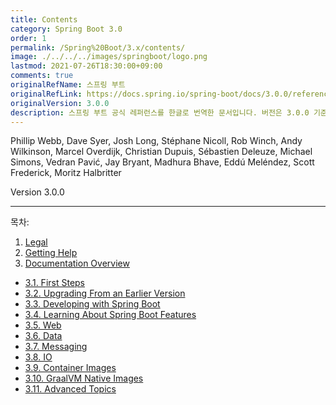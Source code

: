 ```yaml
---
title: Contents
category: Spring Boot 3.0
order: 1
permalink: /Spring%20Boot/3.x/contents/
image: ./../../../images/springboot/logo.png
lastmod: 2021-07-26T18:30:00+09:00
comments: true
originalRefName: 스프링 부트
originalRefLink: https://docs.spring.io/spring-boot/docs/3.0.0/reference/htmlsingle/
originalVersion: 3.0.0
description: 스프링 부트 공식 레퍼런스를 한글로 번역한 문서입니다. 버전은 3.0.0 기준입니다.
---
```


Phillip Webb, Dave Syer, Josh Long, Stéphane Nicoll, Rob Winch, Andy Wilkinson, Marcel Overdijk, Christian Dupuis, Sébastien Deleuze, Michael Simons, Vedran Pavić, Jay Bryant, Madhura Bhave, Eddú Meléndez, Scott Frederick, Moritz Halbritter

Version 3.0.0

---

목차:

1. [Legal](../legal)
2. [Getting Help](../getting-help)
3. [Documentation Overview](../documentation-overview)
- [3.1. First Steps](../documentation-overview#31-first-steps)
- [3.2. Upgrading From an Earlier Version](../documentation-overview#32-upgrading-from-an-earlier-version)
- [3.3. Developing with Spring Boot](../documentation-overview#33-developing-with-spring-boot)
- [3.4. Learning About Spring Boot Features](../documentation-overview#34-learning-about-spring-boot-features)
- [3.5. Web](../documentation-overview#35-moving-to-production)
- [3.6. Data](../documentation-overview#36-data)
- [3.7. Messaging](../documentation-overview#37-messaging)
- [3.8. IO](../documentation-overview#38-io)
- [3.9. Container Images](../documentation-overview#39-container-images)
- [3.10. GraalVM Native Images](../documentation-overview#310-graalvm-native-images)
- [3.11. Advanced Topics](../documentation-overview#311-advanced-topics)